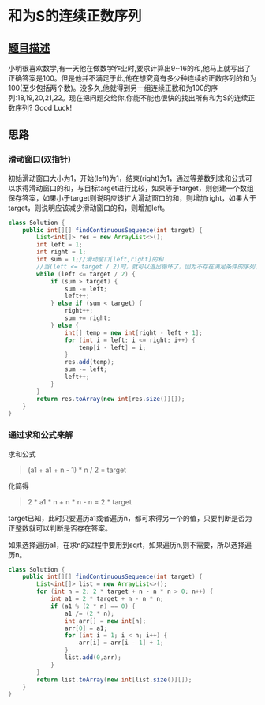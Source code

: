 # 和为S的连续正数序列

## [题目描述](https://leetcode-cn.com/problems/he-wei-sde-lian-xu-zheng-shu-xu-lie-lcof/)

小明很喜欢数学,有一天他在做数学作业时,要求计算出9~16的和,他马上就写出了正确答案是100。但是他并不满足于此,他在想究竟有多少种连续的正数序列的和为100(至少包括两个数)。没多久,他就得到另一组连续正数和为100的序列:18,19,20,21,22。现在把问题交给你,你能不能也很快的找出所有和为S的连续正数序列? Good Luck!

## 思路
### 滑动窗口(双指针)
初始滑动窗口大小为1，开始(left)为1，结束(right)为1，通过等差数列求和公式可以求得滑动窗口的和，与目标target进行比较，如果等于target，则创建一个数组保存答案，如果小于target则说明应该扩大滑动窗口的和，则增加right，如果大于target，则说明应该减少滑动窗口的和，则增加left。

```java
class Solution {
    public int[][] findContinuousSequence(int target) {
        List<int[]> res = new ArrayList<>();
        int left = 1;
        int right = 1;
        int sum = 1;//滑动窗口[left,right]的和
        //当(left <= target / 2)时，就可以退出循环了，因为不存在满足条件的序列了
        while (left <= target / 2) {
            if (sum > target) {
                sum -= left;
                left++;
            } else if (sum < target) {
                right++;
                sum += right;
            } else {
                int[] temp = new int[right - left + 1];
                for (int i = left; i <= right; i++) {
                    temp[i - left] = i;
                }
                res.add(temp);
                sum -= left;
                left++;
            }
        }
        return res.toArray(new int[res.size()][]);
    }
}
```


### 通过求和公式来解
求和公式
> (a1 + a1 + n - 1) * n / 2 = target

化简得
> 2 * a1 * n + n * n - n = 2 * target

target已知，此时只要遍历a1或者遍历n，都可求得另一个的值，只要判断是否为正整数就可以判断是否存在答案。

如果选择遍历a1，在求n的过程中要用到sqrt，如果遍历n,则不需要，所以选择遍历n。

```java
class Solution {
    public int[][] findContinuousSequence(int target) {
        List<int[]> list = new ArrayList<>();
        for (int n = 2; 2 * target + n - n * n > 0; n++) {
            int a1 = 2 * target + n - n * n;
            if (a1 % (2 * n) == 0) {
                a1 /= (2 * n);
                int arr[] = new int[n];
                arr[0] = a1;
                for (int i = 1; i < n; i++) {
                    arr[i] = arr[i - 1] + 1;
                }
                list.add(0,arr);
            }
        }
        return list.toArray(new int[list.size()][]);
    }
}
```